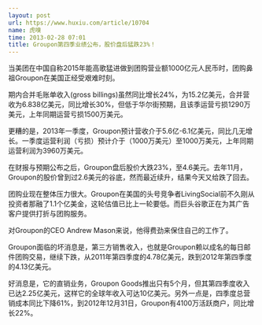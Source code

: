 ```yaml
---
layout: post
url: https://www.huxiu.com/article/10704
name: 虎嗅
time: 2013-02-28 07:01
title: Groupon第四季业绩公布，股价盘后猛跌23%！
---
```

当美团在中国自称2015年能高歌猛进做到团购营业额1000亿元人民币时，团购鼻祖Groupon在美国正经受艰难时刻。

期内合并毛账单收入(gross billings)虽然同比增长24%，为15.2亿美元，合并营收为6.838亿美元，同比增长30%，但低于华尔街预期，且该季运营亏损1290万美元，上年同期运营亏损1500万美元。

更糟的是，2013年一季度，Groupon预计营收介于5.6亿-6.1亿美元，同比几无增长。一季度运营利润（亏损）预计介于（1000万美元）至1000万美元，上年同期运营利润为3960万美元。

在财报与预期公布之后，Groupon盘后股价大跌23%，至4.6美元。去年11月，Groupon的股价曾到过2.6美元的谷底，然而最近续升，结果今天又给跌了回去。

团购业现在整体压力很大。Groupon在美国的头号竞争者LivingSocial前不久刚从投资者那融了1.1个亿美金，这轮估值已比上一轮要低。而巨头谷歌正在为其广告客户提供打折与团购服务。

对Groupon的CEO Andrew Mason来说，他得费劲来保住自己的工作了。

Groupon面临的坏消息是，第三方销售收入，也就是Groupon赖以成名的每日邮件团购交易，继续下跌，从2011年第四季度的4.78亿美元，跌到2012年第四季度的4.13亿美元。

好消息是，它的直销业务，Groupon Goods推出只有5个月，但其第四季度收入已达2.25亿美元，这样它的全球年收入可达10亿美元。另外一点是，四季度总营销成本同比下降61%，到2012年12月31日，Groupon有4100万活跃商户，同比增长22%。

